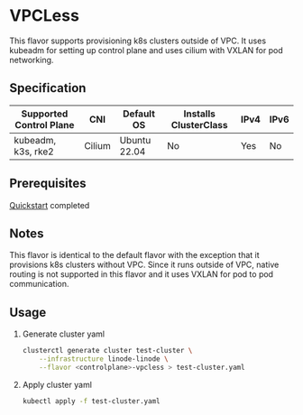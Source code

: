 # VPCLess

This flavor supports provisioning k8s clusters outside of VPC. It uses kubeadm for
setting up control plane and uses cilium with VXLAN for pod networking.

## Specification
| Supported Control Plane | CNI    | Default OS   | Installs ClusterClass | IPv4 | IPv6 |
|-------------------------|--------|--------------|-----------------------|------|------|
| kubeadm, k3s, rke2      | Cilium | Ubuntu 22.04 | No                    | Yes  | No   |

## Prerequisites
[Quickstart](../getting-started.md) completed

## Notes
This flavor is identical to the default flavor with the exception that it provisions
k8s clusters without VPC. Since it runs outside of VPC, native routing is not
supported in this flavor and it uses VXLAN for pod to pod communication.

## Usage
1. Generate cluster yaml
    ```bash
    clusterctl generate cluster test-cluster \
        --infrastructure linode-linode \
        --flavor <controlplane>-vpcless > test-cluster.yaml
    ```
2. Apply cluster yaml
    ```bash
    kubectl apply -f test-cluster.yaml
    ```
